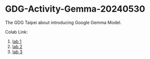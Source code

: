 # GDG-Activity-Gemma-20240530
The GDG Taipei about introducing Google Gemma Model.

Colab Link:
1. [lab 1](https://colab.research.google.com/github/LiuYuWei/GDG-Activity-Gemma-20240530/blob/main/GDG_Activity_20240530_Lab1-Use_Ollama_KerasNLP_Use_Gemma_LLM_Model.ipynb)
2. [lab 2](https://colab.research.google.com/github/LiuYuWei/GDG-Activity-Gemma-20240530/blob/main/GDG_Activity_20240530_Lab2-Sentence_Transformer_Gemma_LLM_RAG.ipynb)
3. [lab 3](https://colab.research.google.com/github/LiuYuWei/GDG-Activity-Gemma-20240530/blob/main/GDG_Activity_20240530_Lab3-Gemma_Lora_Tuning.ipynb)
